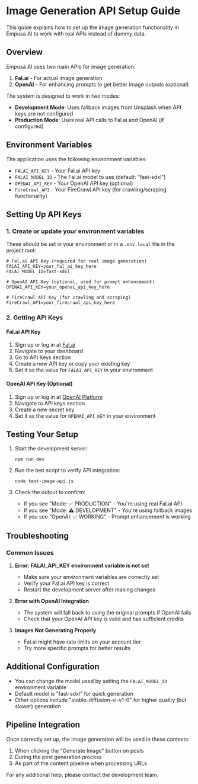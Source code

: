 # Image Generation API Setup Guide

This guide explains how to set up the image generation functionality in Empusa AI to work with real APIs instead of dummy data.

## Overview

Empusa AI uses two main APIs for image generation:

1. **Fal.ai** - For actual image generation
2. **OpenAI** - For enhancing prompts to get better image outputs (optional)

The system is designed to work in two modes:

- **Development Mode**: Uses fallback images from Unsplash when API keys are not configured
- **Production Mode**: Uses real API calls to Fal.ai and OpenAI (if configured)

## Environment Variables

The application uses the following environment variables:

- `FALAI_API_KEY` - Your Fal.ai API key
- `FALAI_MODEL_ID` - The Fal.ai model to use (default: "fast-sdxl")
- `OPENAI_API_KEY` - Your OpenAI API key (optional)
- `FireCrawl_API` - Your FireCrawl API key (for crawling/scraping functionality)

## Setting Up API Keys

### 1. Create or update your environment variables

These should be set in your environment or in a `.env.local` file in the project root:

```
# Fal.ai API Key (required for real image generation)
FALAI_API_KEY=your_fal_ai_key_here
FALAI_MODEL_ID=fast-sdxl

# OpenAI API Key (optional, used for prompt enhancement)
OPENAI_API_KEY=your_openai_api_key_here

# FireCrawl API Key (for crawling and scraping)
FireCrawl_API=your_firecrawl_api_key_here
```

### 2. Getting API Keys

#### Fal.ai API Key

1. Sign up or log in at [Fal.ai](https://www.fal.ai/)
2. Navigate to your dashboard
3. Go to API Keys section
4. Create a new API key or copy your existing key
5. Set it as the value for `FALAI_API_KEY` in your environment

#### OpenAI API Key (Optional)

1. Sign up or log in at [OpenAI Platform](https://platform.openai.com/)
2. Navigate to API keys section
3. Create a new secret key
4. Set it as the value for `OPENAI_API_KEY` in your environment

## Testing Your Setup

1. Start the development server:
   ```
   npm run dev
   ```

2. Run the test script to verify API integration:
   ```
   node test-image-api.js
   ```

3. Check the output to confirm:
   - If you see "Mode: ✅ PRODUCTION" - You're using real Fal.ai API
   - If you see "Mode: ⚠️ DEVELOPMENT" - You're using fallback images
   - If you see "OpenAI: ✅ WORKING" - Prompt enhancement is working

## Troubleshooting

### Common Issues

1. **Error: FALAI_API_KEY environment variable is not set**
   - Make sure your environment variables are correctly set
   - Verify your Fal.ai API key is correct
   - Restart the development server after making changes

2. **Error with OpenAI Integration**
   - The system will fall back to using the original prompts if OpenAI fails
   - Check that your OpenAI API key is valid and has sufficient credits

3. **Images Not Generating Properly**
   - Fal.ai might have rate limits on your account tier
   - Try more specific prompts for better results

## Additional Configuration

- You can change the model used by setting the `FALAI_MODEL_ID` environment variable
- Default model is "fast-sdxl" for quick generation
- Other options include "stable-diffusion-xl-v1-0" for higher quality (but slower) generation

## Pipeline Integration

Once correctly set up, the image generation will be used in these contexts:

1. When clicking the "Generate Image" button on posts
2. During the post generation process
3. As part of the content pipeline when processing URLs

For any additional help, please contact the development team. 